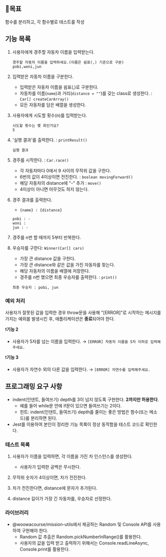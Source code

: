 ## 🎯목표

함수를 분리하고, 각 함수별로 테스트를 작성

## 기능 목록

1.  사용자에게 경주할 자동차 이름을 입력받는다.

    ```
    경주할 자동차 이름을 입력하세요.(이름은 쉼표(,) 기준으로 구분)
    pobi,woni,jun
    ```

2.  입력받은 자동차 이름을 구분한다.

    - 입력받은 자동차 이름을 쉼표(,)로 구분한다.
    - 자동차를 이름(`name`)과 거리(`distance = ""`)를 갖는 class로 생성한다. : `Car[] createCarArray()`
    - 모든 자동차를 담은 배열을 생성한다.

3.  사용자에게 시도할 횟수(n)를 입력받는다.

    ```
    시도할 횟수는 몇 회인가요?
    5
    ```

4.  '실행 결과'를 출력한다. : `printResult()`
    ```
    실행 결과
    ```
5.  경주를 시작한다. : `Car.race()`

    - 각 자동차마다 0에서 9 사이의 무작위 값을 구한다.
    - 6번의 값이 4이상이면 전진한다. : `boolean movingForward()`
    - 해당 자동차의 distance에 "-" 추가 : `move()`
    - 4이상이 아니면 아무것도 하지 않는다.

6.  경주 결과를 출력한다.

    - `{name} : {distance}`

    ```
    pobi : -
    woni :
    jun : -
    ```

7.  경주를 n번 할 때까지 5부터 반복한다.

8.  우승자를 구한다: `Winner(Car[] cars)`

    - 가장 큰 distance 값을 구한다.
    - 가장 큰 distance와 같은 값을 가진 자동차를 찾는다.
    - 해당 자동차의 이름을 배열에 저장한다.
    - 경주를 n번 했으면 최종 우승자를 출력한다. : `print()`

    ```
    최종 우승자 : pobi, jun
    ```

### 예외 처리

사용자가 잘못된 값을 입력한 경우 throw문을 사용해 "[ERROR]"로 시작하는 메시지를 가지는 예외를 발생시킨 후, 애플리케이션은 **종료**되어야 한다.

❗**기능 2**

- 사용자가 5자를 넘는 이름을 입력한다. → `[ERROR] 자동차 이름을 5자 이하로 입력해주세요.`

❗**기능 3**

- 사용자가 자연수 외의 다른 값을 입력한다. → `[ERROR] 자연수를 입력해주세요.`

## 프로그래밍 요구 사항

- indent(인덴트, 들여쓰기) depth를 3이 넘지 않도록 구현한다. **2까지만 허용한다**.
  - 예를 들어 while문 안에 if문이 있으면 들여쓰기는 2이다.
  - 힌트: indent(인덴트, 들여쓰기) depth를 줄이는 좋은 방법은 함수(또는 메소드)를 분리하면 된다.
- Jest를 이용하여 본인이 정리한 기능 목록이 정상 동작함을 테스트 코드로 확인한다.

### 테스트 목록

1. 사용자가 이름을 입력하면, 각 이름을 가진 차 인스턴스를 생성한다.

   - 사용자가 입력한 공백은 무시한다.

2. 무작위 숫자가 4이상이면, 차가 전진한다.

3. 차가 전진한다면, distance에 문자가 추가된다.

4. distance 길이가 가장 긴 자동차를, 우승자로 선정한다.

### 라이브러리

- @woowacourse/mission-utils에서 제공하는 Random 및 Console API를 사용하여 구현해야 한다.
  - Random 값 추출은 Random.pickNumberInRange()를 활용한다.
  - 사용자의 값을 입력 받고 출력하기 위해서는 Console.readLineAsync, Console.print를 활용한다.
